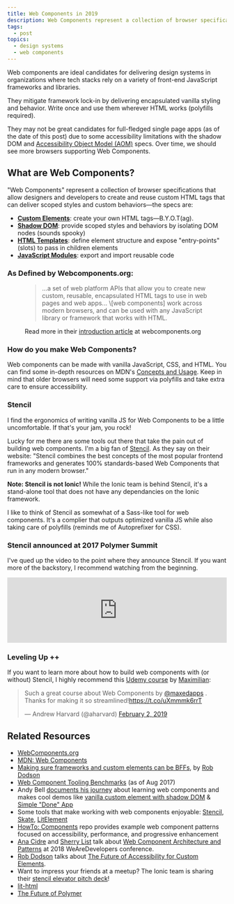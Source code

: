 ```yaml
---
title: Web Components in 2019
description: Web Components represent a collection of browser specifications that allow designers and developers to create and reuse custom HTML tags that can deliver scoped styles and custom behaviors.
tags:
  - post
topics:
  - design systems
  - web components
---
```


Web components are ideal candidates for delivering design systems in organizations where tech stacks rely on a variety of front-end JavaScript frameworks and libraries.

They mitigate framework lock-in by delivering encapsulated vanilla styling and behavior. Write once and use them wherever HTML works (polyfills required).

They may not be great candidates for full-fledged single page apps (as of the date of this post) due to some accessibility limitations with the shadow DOM and [Accessibility Object Model (AOM)](http://wicg.github.io/aom/explainer.html) specs. Over time, we should see more browsers supporting Web Components.

## What are Web Components?

"Web Components" represent a collection of browser specifications that allow designers and developers to create and reuse custom HTML tags that can deliver scoped styles and custom behaviors—the specs are:

- [**Custom Elements**](https://developer.mozilla.org/en-US/docs/Web/Web_Components/Using_custom_elements): create your own HTML tags—B.Y.O.T(ag).
- [**Shadow DOM**](https://developer.mozilla.org/en-US/docs/Web/Web_Components/Using_shadow_DOM): provide scoped styles and behaviors by isolating DOM nodes (sounds spooky)
- [**HTML Templates**](https://developer.mozilla.org/en-US/docs/Web/Web_Components/Using_templates_and_slots): define element structure and expose "entry-points" (slots) to pass in children elements
- [**JavaScript Modules**](https://hacks.mozilla.org/2018/03/es-modules-a-cartoon-deep-dive/): export and import reusable code

### As Defined by Webcomponents.org:

<figure>
  <blockquote>...a set of web platform APIs that allow you to create new custom, reusable, encapsulated HTML tags to use in web pages and web apps... \[web components] work across modern browsers, and can be used with any JavaScript library or framework that works with HTML.</blockquote>
  <figcaption>Read more in their <a href="https://www.webcomponents.org/introduction" target="_blank">introduction article</a> at webcomponents.org</figcaption>
</figure>

### How do you make Web Components?

Web components can be made with vanilla JavaScript, CSS, and HTML. You can find some in-depth resources on MDN's [Concepts and Usage](https://developer.mozilla.org/en-US/docs/Web/Web_Components). Keep in mind that older browsers will need some support via polyfills and take extra care to ensure accessibility.

### Stencil

I find the ergonomics of writing vanilla JS for Web Components to be a little uncomfortable. If that's your jam, you rock!

Lucky for me there are some tools out there that take the pain out of building web components. I'm a big fan of [Stencil](https://stenciljs.com/). As they say on their website: "Stencil combines the best concepts of the most popular frontend frameworks and generates 100% standards-based Web Components that run in any modern browser."

**Note: Stencil is not Ionic!** While the Ionic team is behind Stencil, it's a stand-alone tool that does not have any dependancies on the Ionic framework.

I like to think of Stencil as somewhat of a Sass-like tool for web components. It's a complier that outputs optimized vanilla JS while also taking care of polyfills (reminds me of Autoprefixer for CSS).

### Stencil announced at 2017 Polymer Summit

I've qued up the video to the point where they announce Stencil. If you want more of the backstory, I recommend watching from the beginning.

<div class="video__wrapper">
<iframe width="100%" src="https://www.youtube.com/embed/UfD-k7aHkQE?start=566" frameborder="0" allow="accelerometer; autoplay; encrypted-media; gyroscope; picture-in-picture" allowfullscreen></iframe>
</div>

### Leveling Up ++

If you want to learn more about how to build web components with (or without) Stencil, I highly recommend this [Udemy course](https://www.udemy.com/web-components-stenciljs-build-custom-html-elements/) by [Maximilian](https://twitter.com/maxedapps):

<blockquote class="twitter-tweet" data-lang="en"><p lang="en" dir="ltr">Such a great course about Web Components by <a href="https://twitter.com/maxedapps?ref_src=twsrc%5Etfw">@maxedapps</a> . Thanks for making it so streamlined!<a href="https://t.co/uXmmmk6rrT">https://t.co/uXmmmk6rrT</a></p>&mdash; Andrew Harvard (@aharvard) <a href="https://twitter.com/aharvard/status/1091746414718271489?ref_src=twsrc%5Etfw">February 2, 2019</a></blockquote>
<script async src="https://platform.twitter.com/widgets.js" charset="utf-8"></script>

## Related Resources

- [WebComponents.org](https://www.webcomponents.org/)
- [MDN: Web Components](https://developer.mozilla.org/en-US/docs/Web/Web_Components)
- [Making sure frameworks and custom elements can be BFFs](https://custom-elements-everywhere.com/), by [Rob Dodson](https://twitter.com/rob_dodson)
- [Web Component Tooling Benchmarks](https://medium.com/@thangman22/stencil-js-vs-lit-element-vs-vanilla-vs-shadow-dom-vs-vue-js-5d2ade971183) (as of Aug 2017)
- Andy Bell [documents his journey](https://webcomponents.club/) about learning web components and makes cool demos like [vanilla custom element with shadow DOM](https://codepen.io/andybelldesign/pen/ZREjYg) & [Simple "Done" App](https://codepen.io/hankchizljaw/project/editor/a7eeabf2783faf9dfb447c8652721b2f)
- Some tools that make working with web components enjoyable: [Stencil](https://stenciljs.com/), [Skate](https://github.com/skatejs/skatejs), [LitElement](https://github.com/Polymer/lit-element)
- [HowTo: Components](https://github.com/GoogleChromeLabs/howto-components) repo provides example web component patterns focused on accessibility, performance, and progressive enhancement
- [Ana Cidre](https://twitter.com/AnaCidre_) and [Sherry List](https://twitter.com/sherrrylst) talk about [Web Component Architecture and Patterns](https://www.youtube.com/watch?v=hdSz1EKjK10&feature=youtu.be) at 2018 WeAreDevelopers conference.
- [Rob Dodson](https://twitter.com/rob_dodson) talks about [The Future of Accessibility for Custom Elements](https://robdodson.me/the-future-of-accessibility-for-custom-elements/).
- Want to impress your friends at a meetup? The Ionic team is sharing their [stencil elevator pitch deck](https://ionic-team.github.io/stencil-present/)!
- [lit-html](https://lit-html.polymer-project.org/)
- [The Future of Polymer](https://43081j.com/2018/08/future-of-polymer)
